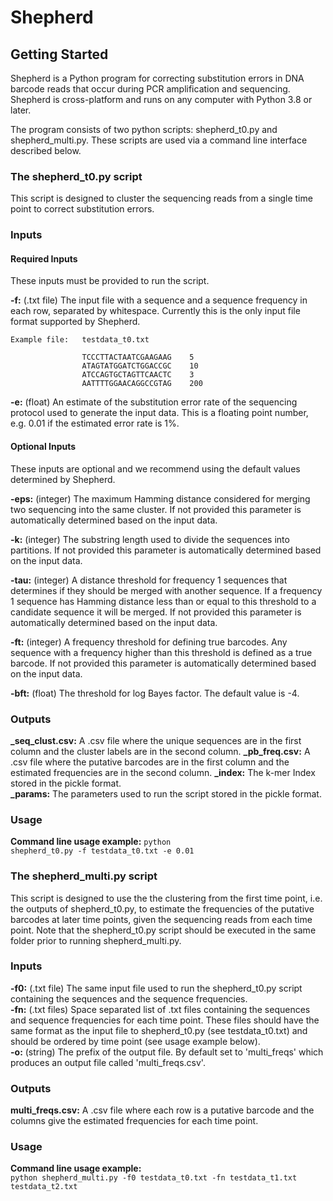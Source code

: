 # Shepherd

## Getting Started

Shepherd is a Python program for correcting substitution errors in DNA barcode reads that occur during PCR amplification and sequencing. Shepherd is cross-platform and runs on any computer with Python 3.8 or later. 

The program consists of two python scripts: shepherd_t0.py and shepherd_multi.py. These scripts are used via a command line interface described below.

### The shepherd_t0.py script

This script is designed to cluster the sequencing reads from a single time point to correct substitution errors. 

### Inputs

#### Required Inputs

These inputs must be provided to run the script.

**-f:** (.txt file) The input file with a sequence and a sequence frequency in each row, separated by whitespace. Currently this is the only input file format supported by Shepherd.

    Example file:   testdata_t0.txt
    
                    TCCCTTACTAATCGAAGAAG	5
                    ATAGTATGGATCTGGACCGC	10	
                    ATCCAGTGCTAGTTCAACTC	3
                    AATTTTGGAACAGGCCGTAG	200
    

**-e:** (float) An estimate of the substitution error rate of the sequencing protocol used to generate the input data. This is a       floating point number, e.g. 0.01 if the estimated error rate is 1%.

#### Optional Inputs

These inputs are optional and we recommend using the default values determined by Shepherd.

**-eps:** (integer) The maximum Hamming distance considered for merging two sequencing into the same cluster. If not provided this parameter is automatically determined based on the input data.

**-k:** (integer) The substring length used to divide the sequences into partitions. If not provided this parameter is automatically determined based on the input data.

**-tau:** (integer) A distance threshold for frequency 1 sequences that determines if they should be merged with another sequence. If a frequency 1 sequence has Hamming distance less than or equal to this threshold to a candidate sequence it will be merged. If not provided this parameter is automatically determined based on the input data.

**-ft:** (integer) A frequency threshold for defining true barcodes. Any sequence with a frequency higher than this threshold is defined as a true barcode. If not provided this parameter is automatically determined based on the input data.

**-bft:** (float) The threshold for log Bayes factor. The default value is -4.

### Outputs

**_seq_clust.csv:** A .csv file where the unique sequences are in the first column and the cluster labels are in the second column.
**_pb_freq.csv:** A .csv file where the putative barcodes are in the first column and the estimated frequencies are in the second column.
**_index:** The k-mer Index stored in the pickle format.                                                                                             
**_params:** The parameters used to run the script stored in the pickle format.

### Usage

**Command line usage example:** <code>python shepherd_t0.py -f testdata_t0.txt -e 0.01</code>

### The shepherd_multi.py script

This script is designed to use the the clustering from the first time point, i.e. the outputs of shepherd_t0.py, to estimate the frequencies of the putative barcodes at later time points, given the sequencing reads from each time point. Note that the shepherd_t0.py script should be executed in the same folder prior to running shepherd_multi.py. 

### Inputs

**-f0:** (.txt file) The same input file used to run the shepherd_t0.py script containing the sequences and the sequence frequencies.                                             
**-fn:** (.txt files) Space separated list of .txt files containing the sequences and sequence frequencies for each time point. These files should have the same format as the input file to shepherd_t0.py (see testdata_t0.txt) and should be ordered by time point (see usage example below).\
**-o:** (string) The prefix of the output file. By default set to 'multi_freqs' which produces an output file called 'multi_freqs.csv'.

### Outputs

**multi_freqs.csv:** A .csv file where each row is a putative barcode and the columns give the estimated frequencies for each time point.

### Usage

**Command line usage example:**\
<code>python shepherd_multi.py -f0 testdata_t0.txt -fn testdata_t1.txt testdata_t2.txt</code>
